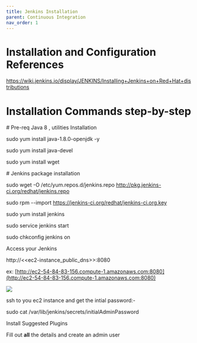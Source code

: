 ```yaml
---
title: Jenkins Installation
parent: Continuous Integration
nav_order: 1
---
```


# **Installation and Configuration References**

https://wiki.jenkins.io/display/JENKINS/Installing+Jenkins+on+Red+Hat+distributions





# Installation Commands step-by-step



\# Pre-req Java 8 , utilities Installation

sudo yum install java-1.8.0-openjdk -y

sudo yum install java-devel

sudo yum install wget



\# Jenkins package installation

sudo wget -O /etc/yum.repos.d/jenkins.repo http://pkg.jenkins-ci.org/redhat/jenkins.repo

sudo rpm --import https://jenkins-ci.org/redhat/jenkins-ci.org.key

sudo yum install jenkins



sudo service jenkins start

sudo chkconfig jenkins on



Access your Jenkins

http://&lt;&lt;ec2-instance\_public\_dns&gt;&gt;:8080

ex: [http://ec2-54-84-83-156.compute-1.amazonaws.com:8080](http://ec2-54-84-83-156.compute-1.amazonaws.com:8080)





![](file:///C:/Users/SAIRAM~1/AppData/Local/Temp/msohtmlclip1/01/clip_image002.jpg)



ssh to you ec2 instance and get the intial password:-

sudo cat /var/lib/jenkins/secrets/initialAdminPassword





Install Suggested Plugins

Fill out **all** the details and create an admin user



